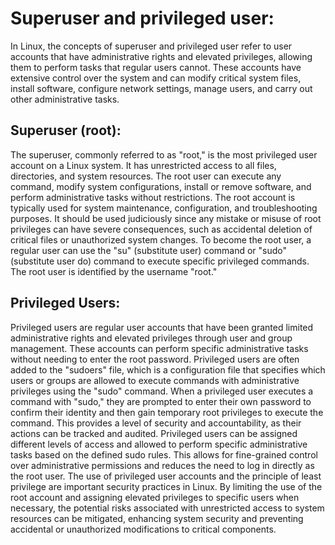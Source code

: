 # Superuser and privileged user:
In Linux, the concepts of superuser and privileged user refer to user accounts that have administrative rights and elevated privileges, allowing them to perform tasks that regular users cannot. These accounts have extensive control over the system and can modify critical system files, install software, configure network settings, manage users, and carry out other administrative tasks.

## Superuser (root):

The superuser, commonly referred to as "root," is the most privileged user account on a Linux system. It has unrestricted access to all files, directories, and system resources. The root user can execute any command, modify system configurations, install or remove software, and perform administrative tasks without restrictions.
The root account is typically used for system maintenance, configuration, and troubleshooting purposes. It should be used judiciously since any mistake or misuse of root privileges can have severe consequences, such as accidental deletion of critical files or unauthorized system changes.
To become the root user, a regular user can use the "su" (substitute user) command or "sudo" (substitute user do) command to execute specific privileged commands. The root user is identified by the username "root."
## Privileged Users:

Privileged users are regular user accounts that have been granted limited administrative rights and elevated privileges through user and group management. These accounts can perform specific administrative tasks without needing to enter the root password.
Privileged users are often added to the "sudoers" file, which is a configuration file that specifies which users or groups are allowed to execute commands with administrative privileges using the "sudo" command.
When a privileged user executes a command with "sudo," they are prompted to enter their own password to confirm their identity and then gain temporary root privileges to execute the command. This provides a level of security and accountability, as their actions can be tracked and audited.
Privileged users can be assigned different levels of access and allowed to perform specific administrative tasks based on the defined sudo rules. This allows for fine-grained control over administrative permissions and reduces the need to log in directly as the root user.
The use of privileged user accounts and the principle of least privilege are important security practices in Linux. By limiting the use of the root account and assigning elevated privileges to specific users when necessary, the potential risks associated with unrestricted access to system resources can be mitigated, enhancing system security and preventing accidental or unauthorized modifications to critical components. 